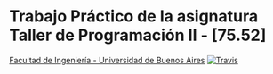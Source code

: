 # Trabajo Práctico de la asignatura Taller de Programación II - [75.52]
[Facultad de Ingeniería - Universidad de Buenos Aires](http://www.fi.uba.ar/)
[![Travis](https://secure.travis-ci.org/USUARIO_GITHUB/PROYECO_GITHUB.png)](http://travis-ci.org/USUARIO_GITHUB/PROYECO_GITHUB)

